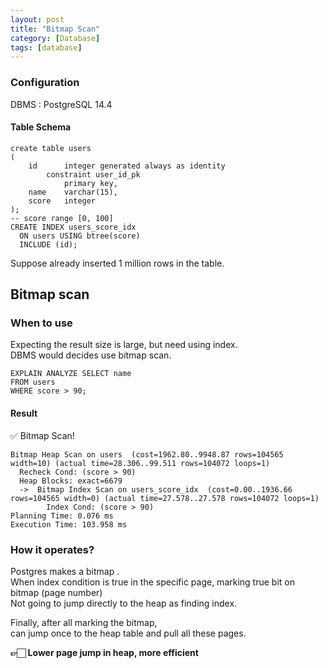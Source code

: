 ```yaml
---
layout: post
title: "Bitmap Scan"
category: [Database]
tags: [database]
---
```


### Configuration
DBMS : PostgreSQL 14.4

#### Table Schema
```postgresql
create table users
(
    id      integer generated always as identity
        constraint user_id_pk
            primary key,
    name    varchar(15),
    score   integer
);
-- score range [0, 100]
CREATE INDEX users_score_idx
  ON users USING btree(score)
  INCLUDE (id);
```
Suppose already inserted 1 million rows in the table.

## Bitmap scan
### When to use
Expecting the result size is large, but need using index. \
DBMS would decides use bitmap scan.

```postgresql
EXPLAIN ANALYZE SELECT name
FROM users
WHERE score > 90;
```

#### Result
✅ Bitmap Scan!
```text
Bitmap Heap Scan on users  (cost=1962.80..9948.87 rows=104565 width=10) (actual time=28.306..99.511 rows=104072 loops=1)
  Recheck Cond: (score > 90)
  Heap Blocks: exact=6679
  ->  Bitmap Index Scan on users_score_idx  (cost=0.00..1936.66 rows=104565 width=0) (actual time=27.578..27.578 rows=104072 loops=1)
        Index Cond: (score > 90)
Planning Time: 0.076 ms
Execution Time: 103.958 ms
```

### How it operates?
Postgres makes a bitmap . \
When index condition is true in the specific page, marking true bit on bitmap (page number)\
Not going to jump directly to the heap as finding index.

Finally, after all marking the bitmap, \
can jump once to the heap table and pull all these pages.

**👉🏻 Lower page jump in heap, more efficient**

